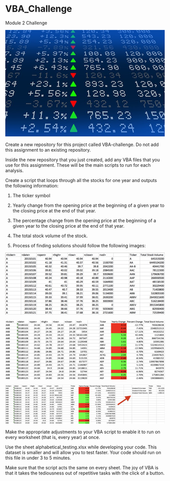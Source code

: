 # VBA_Challenge
Module 2 Challenge

![VBA Challenge](https://github.com/MITCHELLWYNE/VBA_Challenge/blob/main/Starter_Code/Images/stockmarket.jpg)


Create a new repository for this project called VBA-challenge. Do not add this assignment to an existing repository.

Inside the new repository that you just created, add any VBA files that you use for this assignment. These will be the main scripts to run for each analysis.

Create a script that loops through all the stocks for one year and outputs the following information:

1. The ticker symbol

2. Yearly change from the opening price at the beginning of a given year to the closing price at the end of that year.

3. The percentage change from the opening price at the beginning of a given year to the closing price at the end of that year.

4. The total stock volume of the stock. 

5. Process of finding solutions should follow the following images:

![Easy Solution](https://github.com/MITCHELLWYNE/VBA_Challenge/blob/main/Starter_Code/Images/easy_solution.png)

![Moderate Solution](https://github.com/MITCHELLWYNE/VBA_Challenge/blob/main/Starter_Code/Images/moderate_solution.png)

![Hard Solution](https://github.com/MITCHELLWYNE/VBA_Challenge/blob/main/Starter_Code/Images/hard_solution.png)

Make the appropriate adjustments to your VBA script to enable it to run on every worksheet (that is, every year) at once.

Use the sheet alphabetical_testing.xlsx while developing your code. This dataset is smaller and will allow you to test faster. Your code should run on this file in under 3 to 5 minutes.

Make sure that the script acts the same on every sheet. The joy of VBA is that it takes the tediousness out of repetitive tasks with the click of a button.